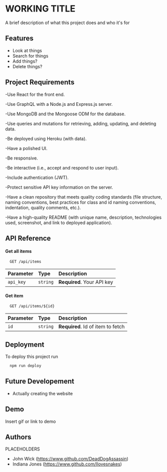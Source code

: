 
# WORKING TITLE

A brief description of what this project does and who it's for


## Features

- Look at things
- Search for things
- Add things?
- Delete things?


## Project Requirements
-Use React for the front end.

-Use GraphQL with a Node.js and Express.js server.

-Use MongoDB and the Mongoose ODM for the database.

-Use queries and mutations for retrieving, adding, updating, and deleting data.

-Be deployed using Heroku (with data).

-Have a polished UI.

-Be responsive.

-Be interactive (i.e., accept and respond to user input).

-Include authentication (JWT).

-Protect sensitive API key information on the server.

-Have a clean repository that meets quality coding standards (file structure, naming conventions, best practices for class and id naming conventions, indentation, quality comments, etc.).

-Have a high-quality README (with unique name, description, technologies used, screenshot, and link to deployed application).
## API Reference

#### Get all items

```http
  GET /api/items
```

| Parameter | Type     | Description                |
| :-------- | :------- | :------------------------- |
| `api_key` | `string` | **Required**. Your API key |

#### Get item

```http
  GET /api/items/${id}
```

| Parameter | Type     | Description                       |
| :-------- | :------- | :-------------------------------- |
| `id`      | `string` | **Required**. Id of item to fetch |


## Deployment

To deploy this project run

```bash
  npm run deploy
```


## Future Developement

- Actually creating the website



## Demo

Insert gif or link to demo


## Authors
PLACEHOLDERS
- John Wick (https://www.github.com/DeadDogAssassin)
- Indiana Jones (https://www.github.com/Ilovesnakes) 

